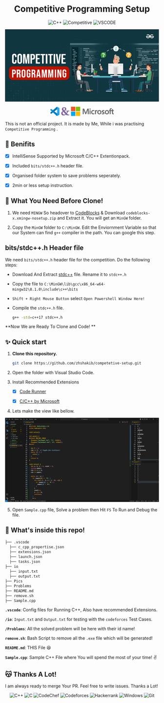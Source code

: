 <h1 align="center">
  Competitive Programming Setup
</h1>

<div align="center">

  ![C++](https://img.shields.io/badge/C++-Projects-blue)
  ![Competitive](https://img.shields.io/badge/Competitive-Programming-red)
  ![VSCODE](https://img.shields.io/badge/Visual_Studio_Code-C++-brightgreen)

</div>
<p align="center">
  <img src="./pics/Banner.png">
</p>

<p align="center">
  <img src="./pics/code.png" height="30">
  <img src="./pics/ampersand.png" height="30">
  <img src="./pics/microsoft.png" height="30">
</p>

This is not an official project. It is made by Me, While i was practising `Competitive Programming` .

## 🤫 Benifits
- [x] IntelliSense Supported by Microsoft C/C++ Extentionpack.
- [x] Included `bits/stdc++.h` header file.
- [x] Organised folder system to save problems seperately.
- [x] 2min or less setup instruction.


## 🤔 What You Need Before Clone!

  1. We need `MINGW` So headover to [CodeBlocks](https://www.codeblocks.org/downloads/binaries/) & Download `codeblocks-x.xmingw-nosetup.zip` and Extract it. You will get an `MinGW` folder.

  2. Copy the `MinGW` folder to `C:\MinGW`. Edit the Enviornment Variable so that our System can find `g++` compiler in the path. You can google this step.

## bits/stdc++.h Header file

We need `bits/stdc++.h` header file for the competition. Do the following steps:

- Download And Extract [stdc++](https://gist.github.com/Einstrasse/ac0fe7d7450621a39364ed3b05cacd11) file. Rename it to `stdc++.h`
- Copy the file to `C:\MinGW\lib\gcc\x86_64-w64-mingw32\8.1.0\include\c++\bits`
- `Shift + Right Mouse Button` select `Open Powershell Window Here!`
- Compile the `stdc++.h` file.

    ```bash
    g++ -std=c++17 stdc++.h
    ```

**Now We are Ready To Clone and Code! **

## ✨ Quick start

1.  **Clone this repository.**

    ```sh
    git clone https://github.com/zhshakib/competetive-setup.git
    ```

2. Open the folder with Visual Studio Code.

3. Install Recommended Extensions
   - [x] [Code Runner](https://marketplace.visualstudio.com/items?itemName=formulahendry.code-runner)

   - [x] [C/C++ by Microsoft](https://marketplace.visualstudio.com/items?itemName=ms-vscode.cpptools)

4. Lets make the view like bellow.

  ![3 Layout view for VSCode!](./pics/image.png)

5. Open `Sample.cpp` file, Solve a problem then  Hit <kbd>`F5`</kbd> To Run and Debug the file.

## 🧐 What's inside this repo!


    ├── .vscode
      ├── c_cpp_propertise.json
      ├── extensions.json
      ├── launch.json
      ├── tasks.json
    ├── io
      ├── input.txt
      ├── output.txt
    ├── Pics
    ├── Problems
    ├── README.md
    ├── remove.sh
    ├── Sample.cpp


**`.vscode`**: Config files for Running C++, Also have recommended Extensions.

**`/io`**: `Input.txt` and `Output.txt` for testing with the `codeforces` Test Cases.

**`/Problems`**: All the solved problem will be here with their id name!

**`remove.sh`**: Bash Script to remove all the `.exe` file which will be generated!

**`README.md`**: THIS File 😆

**`Sample.cpp`**: Sample C++ File where You will spend the most of your time! ✌


## 😽 Thanks A Lot!
I am always ready to merge Your PR. Feel free to write issues. Thanks a Lot!
<div align="center">

  <!-- badges: start -->
  ![C++](https://img.shields.io/badge/c++-%2300599C.svg?style=for-the-badge&logo=c%2B%2B&logoColor=white)
  ![C](https://img.shields.io/badge/c-%2300599C.svg?style=for-the-badge&logo=c&logoColor=white)
  ![CodeChef](https://img.shields.io/badge/CodeChef-%23964B00.svg?style=for-the-badge&logo=CodeChef&logoColor=white)
  ![Codeforces](https://img.shields.io/badge/Codeforces-445f9d?style=for-the-badge&logo=Codeforces&logoColor=white)
  ![Hackerrank](https://img.shields.io/badge/-Hackerrank-2EC866?style=for-the-badge&logo=HackerRank&logoColor=white)
  ![Windows](https://img.shields.io/badge/Windows-0078D6?style=for-the-badge&logo=windows&logoColor=white)
  ![Git](https://img.shields.io/badge/git-%23F05033.svg?style=for-the-badge&logo=git&logoColor=white)

</div>
